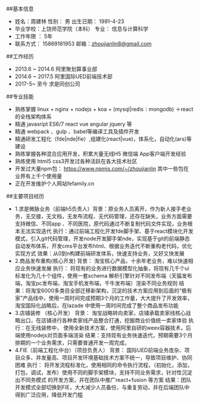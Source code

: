 ##基本信息

* 姓名：周建林 性别： 男 出生日期： 1991-4-23
* 毕业学校：上饶师范学院（本科） 专业： 信息与计算科学
* 工作年限 ： 5年
* 联系方式： 15869181953 邮箱：zhoujianlin8@gmail.com

##工作经历

* 2013.6 ~ 2014.6 阿里聚划算事业部
* 2014.6 ~ 2017.5 阿里国际UED前端技术部
* 2017-5~ 至今 求是同创公司

##专业技能

* 熟练掌握 linux + nginx + nodejs + koa + (mysql|redis｜mongodb) ＋react 的全栈架构体系
* 精通 javasript ES6/7 react vue angular jquery 等
* 精通 webpack 、gulp 、babel等编译工具及插件开发
* 精通研发工程化（fde|nde|fie）,组建化(react|vue)，体系化，自动化(ars)等建设
* 熟练掌握各种混合应用开发，积累大量无线H5 微信端 App客户端开发经验
* 熟练使用 html5 css3开发过各种活跃在各大技术社区
* 开发过大量npm包： https://www.npmjs.com/~/zhoujianlin 其中一些包在业界有上千个使用量
* 正在开发维护个人网站fefamily.cn

##主要项目经历

* 1.求是微脉业务（前端h5负责人）背景：原业务人员离开，作为新人接手老业务，无交接，无文档，无发布流程、无代码管理，还存在缺失，业务方面需要支持微信、不同app 、不同医院，原代码通过不断复制代码文件实现，业务根本无法实现迭代 执行：通过前端工程化开发fde脚手架、基于react模块化开发模式，引入git代码管理，开发node开发脚手架nde，实现基于git的前端静态自动发布体系，开发cms平台发布html、根据业务迭代不断重构老代码，优化实现方式 效果：从0到n构建前端研发体系，快速支持业务，又好又快发展
* 2.商品发布重构(核心开发) 背景： 淘宝核心产品，十余年老业务，难以快速相应业务快速发展 执行： 将现有的业务进行数据模型化抽象，将现有几千个ui标准化为几十个组件，使用一套schema 解析引擎针对不同发布端（天猫发布端，淘宝pc发布端，淘宝手机发布端，千牛发布端）渲染不同业务规则 结果：将淘宝6000多类目全部迁移新架构，沉淀的技术方案应用到后面的“极有家”产品线中，使用一周时间完成预期3个月的工作量，大大提升了开发效率，淘宝国际化战略后，在lazade 中使用一周时间完成了整个商品发布功能
* 3.店铺装修 （核心开发） 背景： 淘宝战略转向卖家，店铺承载卖家线核心战略出口，在店铺进行各种卖家线产品整合打通，挖掘商业价值统一卖家体验 执行：在无线装修中， 使用全新技术方案，使用阿里自研的weex容器技术，后端使用nodejs对页面多端渲染 结果：支持现有业务快速迭代，预期需要3个月排期的一个业务需求，只需要普通开发一周完成，
* 4.FIE（前端工程化中台）（项目负责人） 背景： 国际UED前端业务庞杂、项目众多、并发量高、项目开发环境基础技术方案不统一，导致项目维护、协同困难 执行： 将开发流程标准化，使用相同的命令执行流程，（初始化，添加，打包，调试，发布）使用不同的脚手架模块，支持不同业务需求，针对性沉淀出不同务模式 的开发方案，并在团队中推广react+fusion 等方案 结果：团队开发模式全部切换到FIE，大大减少人员备份，与重复劳动，并在后端团队中得到广泛应用，降低开发门槛